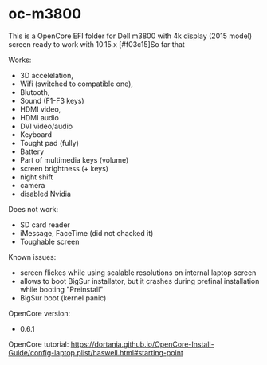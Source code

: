 # oc-m3800

This is a OpenCore EFI folder for Dell m3800 with 4k display (2015 model) screen ready to work with 10.15.x
[#f03c15]So far that 

Works:
+ 3D accelelation,
+ Wifi (switched to compatible one),
+ Blutooth,
+ Sound (F1-F3 keys)
+ HDMI video,
+ HDMI audio
+ DVI video/audio
+ Keyboard
+ Tought pad (fully)
+ Battery
+ Part of multimedia keys (volume)
+ screen brightness (+ keys)
+ night shift
+ camera
+ disabled Nvidia


Does not work:
- SD card reader
- iMessage, FaceTime (did not chacked it)
- Toughable screen

Known issues:
- screen flickes while using scalable resolutions on internal laptop screen
- allows to boot BigSur installator, but it crashes during prefinal installation while booting "Preinstall"
- BigSur boot (kernel panic)

OpenCore version:
- 0.6.1 
 
OpenCore tutorial:
https://dortania.github.io/OpenCore-Install-Guide/config-laptop.plist/haswell.html#starting-point

